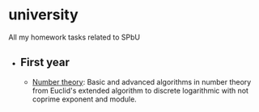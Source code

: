 # university
All my homework tasks related to SPbU

+ ## First year
  - [Number theory](./year-1/number-theory): Basic and advanced algorithms in number theory from Euclid's extended algorithm to discrete logarithmic with not coprime exponent and module.
